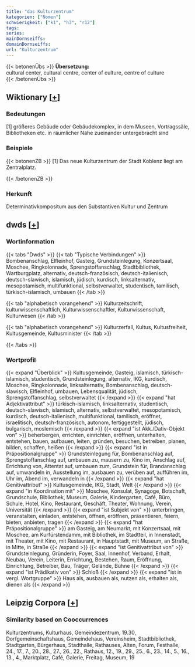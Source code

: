 ```yaml
---
title: "das Kulturzentrum"
kategorien: ["Nomen"]
schwierigkeit: ["k1", "h3", "r12"]
tags:
series:
mainDornseiffs:
domainDornseiffs:
url: "Kulturzentrum"
---
```


{{< betonenÜbs >}}
**Übersetzung:**  
cultural center, cultural centre, center of culture, centre of culture  
{{< /betonenÜbs >}}

## Wiktionary [[+](https://de.wiktionary.org/wiki/Kulturzentrum)]

### Bedeutungen
[1] größeres Gebäude oder Gebäudekomplex, in dem Museen, Vortragssäle, Bibliotheken etc. in räumlicher Nähe zueinander untergebracht sind  

### Beispiele
{{< betonenZB >}}
[1] Das neue Kulturzentrum der Stadt Koblenz liegt am Zentralplatz.  

{{< /betonenZB >}}
### Herkunft
Determinativkompositum aus den Substantiven Kultur und Zentrum  



## dwds [[+](https://www.dwds.de/wb/Kulturzentrum)]

### Wortinformation
{{< tabs "Dwds" >}}
{{< tab "Typische Verbindungen" >}}
Bombenanschlag, Elfleinhof, Gasteig, Grundsteinlegung, Konzertsaal, Moschee, Ringkolonnade, Sprengstoffanschlag, Stadtbibliothek, Wartburgplatz, alternativ, deutsch-französisch, deutsch-italienisch, deutsch-slawisch, islamisch, jüdisch, kurdisch, linksalternativ, mesopotamisch, multifunktional, selbstverwaltet, studentisch, tamilisch, türkisch-islamisch, umbauen
{{< /tab >}}

{{< tab "alphabetisch vorangehend" >}}
Kulturzeitschrift, kulturwissenschaftlich, Kulturwissenschaftler, Kulturwissenschaft, Kulturwesen
{{< /tab >}}

{{< tab "alphabetisch vorangehend" >}}
Kulturzerfall, Kultus, Kultusfreiheit, Kultusgemeinde, Kultusminister
{{< /tab >}}

{{< /tabs >}}

### Wortprofil
{{< expand "Überblick" >}} Kultusgemeinde, Gasteig, islamisch, türkisch-islamisch, studentisch, Grundsteinlegung, alternativ, IKG, kurdisch, Moschee, Ringkolonnade, linksalternativ, Bombenanschlag, deutsch-slawisch, Elfleinhof, umbauen, Lebensqualität, jüdisch, Sprengstoffanschlag, selbstverwaltet {{< /expand >}}
{{< expand "hat Adjektivattribut" >}} türkisch-islamisch, linksalternativ, studentisch, deutsch-slawisch, islamisch, alternativ, selbstverwaltet, mesopotamisch, kurdisch, deutsch-italienisch, multifunktional, tamilisch, eröffnet, israelitisch, deutsch-französisch, autonom, fertiggestellt, jüdisch, bulgarisch, moslemisch {{< /expand >}}
{{< expand "ist Akk./Dativ-Objekt von" >}} beherbergen, errichten, einrichten, eröffnen, unterhalten, entstehen, bauen, aufbauen, leiten, gründen, besuchen, betreiben, planen, bilden, schaffen, heißen {{< /expand >}}
{{< expand "ist in Präpositionalgruppe" >}} Grundsteinlegung für, Bombenanschlag auf, Sprengstoffanschlag auf, umbauen zu, mausern zu, Kino im, Anschlag auf, Errichtung von, Attentat auf, umbauen zum, Grundstein für, Brandanschlag auf, umwandeln in, Ausstellung im, ausbauen zu, verüben auf, aufführen im, Uhr im, Abend im, verwandeln in {{< /expand >}}
{{< expand "hat Genitivattribut" >}} Kultusgemeinde, IKG, Stadt, Welt {{< /expand >}}
{{< expand "in Koordination mit" >}} Moschee, Konsulat, Synagoge, Botschaft, Grundschule, Bibliothek, Museum, Galerie, Kindergarten, Café, Büro, Schule, Hotel, Kino, Restaurant, Geschäft, Theater, Wohnung, Verein, Universität {{< /expand >}}
{{< expand "ist Subjekt von" >}} unterbringen, veranstalten, einladen, entstehen, öffnen, eröffnen, präsentieren, feiern, bieten, anbieten, tragen {{< /expand >}}
{{< expand "hat Präpositionalgruppe" >}} am Gasteig, am Neumarkt, mit Konzertsaal, mit Moschee, am Kurfürstendamm, mit Bibliothek, im Stadtteil, in Innenstadt, mit Theater, mit Kino, mit Restaurant, in Hauptstadt, mit Museum, an Straße, in Mitte, in Straße {{< /expand >}}
{{< expand "ist Genitivattribut von" >}} Grundsteinlegung, Gründerin, Foyer, Saal, Innenhof, Verband, Erhalt, Neubau, Verein, Leiterin, Errichtung, Bestehen, Raum, Eröffnung, Einrichtung, Betreiber, Bau, Träger, Gelände, Bühne {{< /expand >}}
{{< expand "ist Prädikativ von" >}} Schloß {{< /expand >}}
{{< expand "ist in vergl. Wortgruppe" >}} Haus als, ausbauen als, nutzen als, erhalten als, dienen als {{< /expand >}}

## Leipzig Corpora [[+](https://corpora.uni-leipzig.de/en/res?word=Kulturzentrum&corpusId=deu_newscrawl-public_2018)]


### Similarity based on Cooccurrences
Kulturzentrums, Kulturhaus, Gemeindezentrum, 19.30, Dorfgemeinschaftshaus, Gemeindehaus, Vereinsheim, Stadtbibliothek, Stadtgarten, Bürgerhaus, Stadthalle, Rathauses, Alten, Forum, Festhalle, 24., 17., 7., 20., 28., 27., 26., 22., Rathaus, 12., 19., 29., 25., 6., 23., 14., 5., 16., 13., 4., Marktplatz, Café, Galerie, Freitag, Museum, 19

